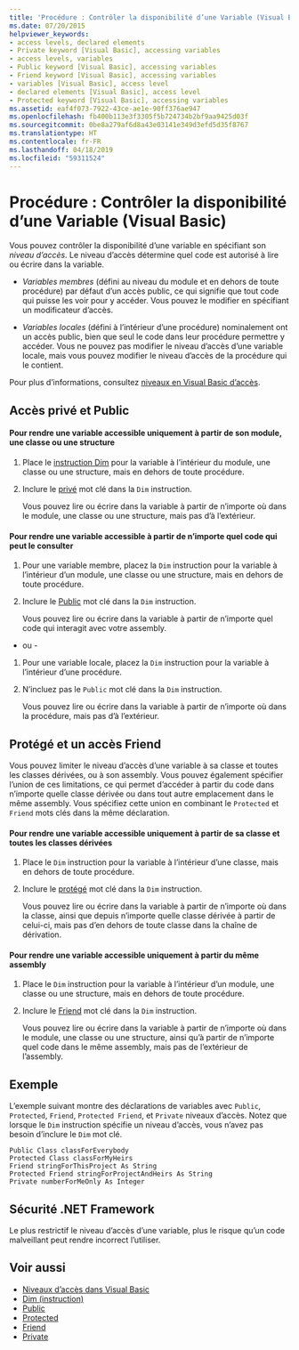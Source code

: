 ```yaml
---
title: 'Procédure : Contrôler la disponibilité d’une Variable (Visual Basic)'
ms.date: 07/20/2015
helpviewer_keywords:
- access levels, declared elements
- Private keyword [Visual Basic], accessing variables
- access levels, variables
- Public keyword [Visual Basic], accessing variables
- Friend keyword [Visual Basic], accessing variables
- variables [Visual Basic], access level
- declared elements [Visual Basic], access level
- Protected keyword [Visual Basic], accessing variables
ms.assetid: eaf4f073-7922-43ce-ae1e-90ff376ae947
ms.openlocfilehash: fb400b113e3f3305f5b724734b2bf9aa9425d03f
ms.sourcegitcommit: 0be8a279af6d8a43e03141e349d3efd5d35f8767
ms.translationtype: HT
ms.contentlocale: fr-FR
ms.lasthandoff: 04/18/2019
ms.locfileid: "59311524"
---
```

# <a name="how-to-control-the-availability-of-a-variable-visual-basic"></a>Procédure : Contrôler la disponibilité d’une Variable (Visual Basic)
Vous pouvez contrôler la disponibilité d’une variable en spécifiant son *niveau d’accès*. Le niveau d’accès détermine quel code est autorisé à lire ou écrire dans la variable.  
  
-   *Variables membres* (défini au niveau du module et en dehors de toute procédure) par défaut d’un accès public, ce qui signifie que tout code qui puisse les voir pour y accéder. Vous pouvez le modifier en spécifiant un modificateur d’accès.  
  
-   *Variables locales* (défini à l’intérieur d’une procédure) nominalement ont un accès public, bien que seul le code dans leur procédure permettre y accéder. Vous ne pouvez pas modifier le niveau d’accès d’une variable locale, mais vous pouvez modifier le niveau d’accès de la procédure qui le contient.  
  
 Pour plus d’informations, consultez [niveaux en Visual Basic d’accès](../../../../visual-basic/programming-guide/language-features/declared-elements/access-levels.md).  
  
## <a name="private-and-public-access"></a>Accès privé et Public  
  
#### <a name="to-make-a-variable-accessible-only-from-within-its-module-class-or-structure"></a>Pour rendre une variable accessible uniquement à partir de son module, une classe ou une structure  
  
1. Place le [instruction Dim](../../../../visual-basic/language-reference/statements/dim-statement.md) pour la variable à l’intérieur du module, une classe ou une structure, mais en dehors de toute procédure.  
  
2. Inclure le [privé](../../../../visual-basic/language-reference/modifiers/private.md) mot clé dans la `Dim` instruction.  
  
     Vous pouvez lire ou écrire dans la variable à partir de n’importe où dans le module, une classe ou une structure, mais pas d’à l’extérieur.  
  
#### <a name="to-make-a-variable-accessible-from-any-code-that-can-see-it"></a>Pour rendre une variable accessible à partir de n’importe quel code qui peut le consulter  
  
1. Pour une variable membre, placez la `Dim` instruction pour la variable à l’intérieur d’un module, une classe ou une structure, mais en dehors de toute procédure.  
  
2. Inclure le [Public](../../../../visual-basic/language-reference/modifiers/public.md) mot clé dans la `Dim` instruction.  
  
     Vous pouvez lire ou écrire dans la variable à partir de n’importe quel code qui interagit avec votre assembly.  
  
 - ou -  
  
1. Pour une variable locale, placez la `Dim` instruction pour la variable à l’intérieur d’une procédure.  
  
2. N’incluez pas le `Public` mot clé dans la `Dim` instruction.  
  
     Vous pouvez lire ou écrire dans la variable à partir de n’importe où dans la procédure, mais pas d’à l’extérieur.  
  
## <a name="protected-and-friend-access"></a>Protégé et un accès Friend  
 Vous pouvez limiter le niveau d’accès d’une variable à sa classe et toutes les classes dérivées, ou à son assembly. Vous pouvez également spécifier l’union de ces limitations, ce qui permet d’accéder à partir du code dans n’importe quelle classe dérivée ou dans tout autre emplacement dans le même assembly. Vous spécifiez cette union en combinant le `Protected` et `Friend` mots clés dans la même déclaration.  
  
#### <a name="to-make-a-variable-accessible-only-from-within-its-class-and-any-derived-classes"></a>Pour rendre une variable accessible uniquement à partir de sa classe et toutes les classes dérivées  
  
1. Place le `Dim` instruction pour la variable à l’intérieur d’une classe, mais en dehors de toute procédure.  
  
2. Inclure le [protégé](../../../../visual-basic/language-reference/modifiers/protected.md) mot clé dans la `Dim` instruction.  
  
     Vous pouvez lire ou écrire dans la variable à partir de n’importe où dans la classe, ainsi que depuis n’importe quelle classe dérivée à partir de celui-ci, mais pas d’en dehors de toute classe dans la chaîne de dérivation.  
  
#### <a name="to-make-a-variable-accessible-only-from-within-the-same-assembly"></a>Pour rendre une variable accessible uniquement à partir du même assembly  
  
1. Place le `Dim` instruction pour la variable à l’intérieur d’un module, une classe ou une structure, mais en dehors de toute procédure.  
  
2. Inclure le [Friend](../../../../visual-basic/language-reference/modifiers/friend.md) mot clé dans la `Dim` instruction.  
  
     Vous pouvez lire ou écrire dans la variable à partir de n’importe où dans le module, une classe ou une structure, ainsi qu’à partir de n’importe quel code dans le même assembly, mais pas de l’extérieur de l’assembly.  
  
## <a name="example"></a>Exemple  
 L’exemple suivant montre des déclarations de variables avec `Public`, `Protected`, `Friend`, `Protected Friend`, et `Private` niveaux d’accès. Notez que lorsque le `Dim` instruction spécifie un niveau d’accès, vous n’avez pas besoin d’inclure le `Dim` mot clé.  
  
```  
Public Class classForEverybody  
Protected Class classForMyHeirs  
Friend stringForThisProject As String  
Protected Friend stringForProjectAndHeirs As String  
Private numberForMeOnly As Integer  
```  
  
## <a name="net-framework-security"></a>Sécurité .NET Framework  
 Le plus restrictif le niveau d’accès d’une variable, plus le risque qu’un code malveillant peut rendre incorrect l’utiliser.  
  
## <a name="see-also"></a>Voir aussi

- [Niveaux d’accès dans Visual Basic](../../../../visual-basic/programming-guide/language-features/declared-elements/access-levels.md)
- [Dim (instruction)](../../../../visual-basic/language-reference/statements/dim-statement.md)
- [Public](../../../../visual-basic/language-reference/modifiers/public.md)
- [Protected](../../../../visual-basic/language-reference/modifiers/protected.md)
- [Friend](../../../../visual-basic/language-reference/modifiers/friend.md)
- [Private](../../../../visual-basic/language-reference/modifiers/private.md)
